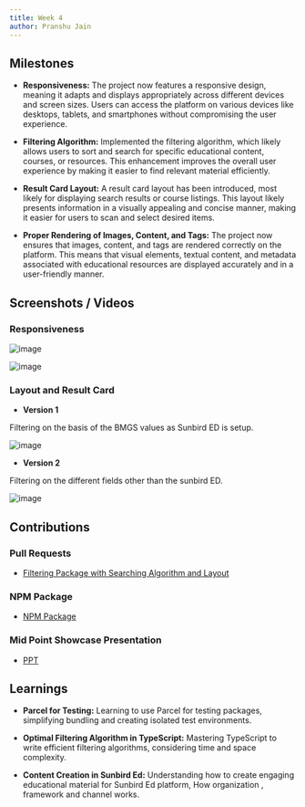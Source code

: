 ```yaml
---
title: Week 4
author: Pranshu Jain
---
```


## Milestones

- **Responsiveness:** The project now features a responsive design, meaning it adapts and displays appropriately across different devices and screen sizes. Users can access the platform on various devices like desktops, tablets, and smartphones without compromising the user experience.

- **Filtering Algorithm:** Implemented the filtering algorithm, which likely allows users to sort and search for specific educational content, courses, or resources. This enhancement improves the overall user experience by making it easier to find relevant material efficiently.

- **Result Card Layout:** A result card layout has been introduced, most likely for displaying search results or course listings. This layout likely presents information in a visually appealing and concise manner, making it easier for users to scan and select desired items.

- **Proper Rendering of Images, Content, and Tags:** The project now ensures that images, content, and tags are rendered correctly on the platform. This means that visual elements, textual content, and metadata associated with educational resources are displayed accurately and in a user-friendly manner.

## Screenshots / Videos

### Responsiveness

![image](https://github.com/Code4GovTech/c4gt-milestones/assets/86917304/5a0ea1ec-b08b-4dee-ac17-356012fd6151)

![image](https://github.com/Code4GovTech/c4gt-milestones/assets/86917304/7cfa242b-b866-45f7-9d41-4b90ba35afbf)

### Layout and Result Card

- **Version 1**

Filtering on the basis of the BMGS values as Sunbird ED is setup.

![image](https://github.com/Code4GovTech/c4gt-milestones/assets/86917304/86c29ec8-d770-4930-ad50-9bbe26e72e97)

- **Version 2**

Filtering on the different fields other than the sunbird ED.

![image](https://github.com/komalm/searchwidget/assets/86917304/7abfd66b-49d9-49a5-9618-16530f24599b)

## Contributions

### Pull Requests

- [Filtering Package with Searching Algorithm and Layout](https://github.com/komalm/searchwidget/pull/3)

### NPM Package

- [NPM Package](https://www.npmjs.com/package/filtering-package)

### Mid Point Showcase Presentation

- [PPT](https://docs.google.com/presentation/d/1cQGKiYCKbSRWdHu-p2Lp1ndby6mWtDNJ/edit?usp=sharing&ouid=110740371362650076545&rtpof=true&sd=true)

## Learnings

- **Parcel for Testing:** Learning to use Parcel for testing packages, simplifying bundling and creating isolated test environments.

- **Optimal Filtering Algorithm in TypeScript:** Mastering TypeScript to write efficient filtering algorithms, considering time and space complexity.

- **Content Creation in Sunbird Ed:** Understanding how to create engaging educational material for Sunbird Ed platform, How organization , framework and channel works.
